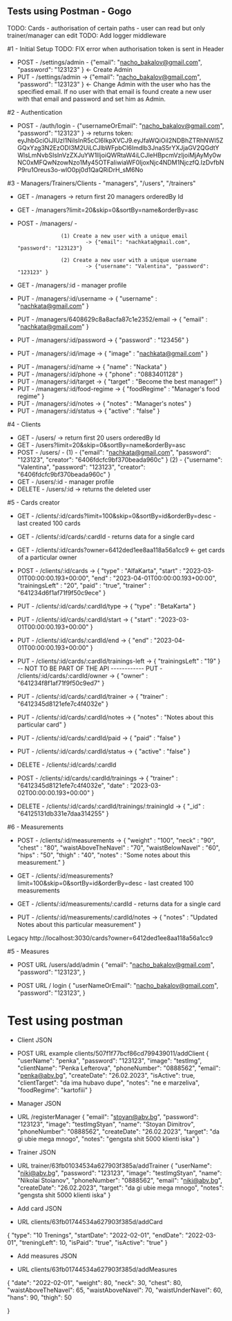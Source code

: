 ## Tests using Postman - Gogo

TODO: Cards - authorisation of certain paths - user can read but only trainer/manager can edit
TODO: Add logger middleware


#1 - Initial Setup
TODO: FIX error when authorisation token is sent in Header
+ POST 	- /settings/admin - {"email": "nacho_bakalov@gmail.com", "password": "123123" } <- Create Admin
+ PUT 	- /settings/admin -> {"email": "nacho_bakalov@gmail.com", "password": "123123" } <- Change Admin with the user who has the specified email. If no user with that email is found create a new user with that email and password and set him as Admin.


#2 - Authentication
+ POST 	- /auth/login - {"usernameOrEmail": "nacho_bakalov@gmail.com", "password": "123123" } 
-> returns token: eyJhbGciOiJIUzI1NiIsInR5cCI6IkpXVCJ9.eyJfaWQiOiI2NDBhZTRhNWI5ZGQxYzg3N2EzODI3M2UiLCJlbWFpbCI6Imdlb3JnaS5rYXJjaGV2QGdtYWlsLmNvbSIsInVzZXJuYW1lIjoiQWRtaW4iLCJleHBpcmVzIjoiMjAyMy0wNC0xMFQwNzowNzo1My45OTFaIiwiaWF0IjoxNjc4NDM1NjczfQ.IzDvfbNP9ru1Oreus3o-wlO0pj0d1QaQRiDrH_sM6No


#3 - Managers/Trainers/Clients - "managers", "/users", "/trainers"
+ GET 		- /managers -> return first 20 managers orderedBy Id
+ GET 		- /managers?limit=20&skip=0&sortBy=name&orderBy=asc
+ POST		- /managers/ -
					
					(1) Create a new user with a unique email
							-> {"email": "nachkata@gmail.com", "password": "123123"}
					
					(2) Create a new user with a unique username
							-> {"username": "Valentina", "password": "123123" }

+ GET 		- /managers/:id - manager profile

+ PUT			-	/managers/:id/username												-> { "username" : "nachkata@gmail.com" }
+ PUT			-	/managers/6408629c8a8acfa87c1e2352/email			-> { "email" : "nachkata@gmail.com" }
+ PUT			-	/managers/:id/password												-> { "password" : "123456" }
- PUT			-	/managers/:id/image														-> { "image" : "nachkata@gmail.com" }	
+ PUT			-	/managers/:id/name														-> { "name" : "Nackata" }	
+ PUT			-	/managers/:id/phone														-> { "phone" : "0883401128" }	
+ PUT			-	/managers/:id/target													-> { "target" : "Become the best manager!" }	
+ PUT			-	/managers/:id/food-regime											-> { "foodRegime" : "Manager's food regime" }	
+ PUT			-	/managers/:id/notes														-> { "notes" : "Manager's notes" }
+ PUT			-	/managers/:id/status													-> { "active" : "false" }	

#4 - Clients
- GET 		- /users/ -> return first 20 users orderedBy Id
- GET 		- /users?limit=20&skip=0&sortBy=name&orderBy=asc
- POST		- /users/ -
		(1) - {"email": "nachkata@gmail.com", "password": "123123", "creator": "6406fdcfc9bf370beada960c" }
		(2) - {"username": "Valentina", "password": "123123", "creator": "6406fdcfc9bf370beada960c" }
- GET 		- /users/:id - manager profile
- DELETE - /users/:id -> returns the deleted user


#5 - Cards
creator

+ GET			-	/clients/:id/cards?limit=100&skip=0&sortBy=id&orderBy=desc - last created 100 cards
+ GET			- /clients/:id/cards/:cardId - returns data for a single card
+ GET 		- /clients/:id/cards?owner=6412ded1ee8aa118a56a1cc9 <- get cards of a particular owner

+ POST		- /clients/:id/cards -> { "type" : "AlfaKarta", "start" : "2023-03-01T00:00:00.193+00:00", "end" : "2023-04-01T00:00:00.193+00:00", "trainingsLeft" : "20", "paid" : "true", "trainer" : "641234d6f1af71f9f50c9ece" }

+ PUT			-	/clients/:id/cards/:cardId/type												-> { "type" : "BetaKarta" }
+ PUT			-	/clients/:id/cards/:cardId/start											-> { "start" : "2023-03-01T00:00:00.193+00:00" }
+ PUT			-	/clients/:id/cards/:cardId/end												-> { "end" : "2023-04-01T00:00:00.193+00:00" }
+ PUT			-	/clients/:id/cards/:cardId/trainings-left							-> { "trainingsLeft" : "19" }
-- NOT TO BE PART OF THE API ------------ PUT			-	/clients/:id/cards/:cardId/owner											-> { "owner" : "641234f8f1af71f9f50c9ed7" }
+ PUT			-	/clients/:id/cards/:cardId/trainer										-> { "trainer" : "6412345d8121efe7c4f4032e" }
+ PUT			-	/clients/:id/cards/:cardId/notes											-> { "notes" : "Notes about this particular card" }
+ PUT			-	/clients/:id/cards/:cardId/paid												-> { "paid" : "false" }
+ PUT			-	/clients/:id/cards/:cardId/status											-> { "active" : "false" }
+ DELETE 	- /clients/:id/cards/:cardId
+ POST		-	/clients/:id/cards/:cardId/trainings										-> { "trainer" : "6412345d8121efe7c4f4032e", "date" : "2023-03-02T00:00:00.193+00:00" }
+ DELETE	-	/clients/:id/cards/:cardId/trainings/:trainingId										-> { "_id" : "64125131db331e7daa314255" }


#6 - Measurements
+ POST		- /clients/:id/measurements -> 
{ 
	"weight" : "100", 
	"neck" : "90", 
	"chest" : "80", 
	"waistAboveTheNavel" : "70", 
	"waistBelowNavel" : "60", 
	"hips" : "50",
	"thigh" : "40",
	"notes" : "Some notes about this measurement."
}

+ GET			-	/clients/:id/measurements?limit=100&skip=0&sortBy=id&orderBy=desc - last created 100 measurements
+ GET			- /clients/:id/measurements/:cardId - returns data for a single card
+ PUT			-	/clients/:id/measurements/:cardId/notes											-> { "notes" : "Updated Notes about this particular measurement" }







Legacy
http://localhost:3030/cards?owner=6412ded1ee8aa118a56a1cc9


#5 - Measures


- POST URL /users/add/admin
{
	"email": "nacho_bakalov@gmail.com",
	"password": "123123",
}


- POST URL / login
{
	"userNameOrEmail": "nacho_bakalov@gmail.com",
	"password": "123123",
}




# Test using postman

* Client JSON
- POST URL example clients/507f1f77bcf86cd799439011/addClient
{
	"userName": "penka", 
	"password": "123123", 
	"image": "testImg", 
	"clientName": "Penka Lefterova", 
	"phoneNumber": "0888562", 
	"email": "penka@abv.bg", 
	"createDate": "26.02.2023", 
	"isActive": true, 
	"clientTarget": "da ima hubavo dupe", 
	"notes": "ne e marzeliva", 
	"foodRegime": "kartofiii"
}

* Manager JSON
- URL /registerManager
{
	"email": "stoyan@abv.bg", 
	"password": "123123", 
	"image": "testImgStyan", 
	"name": "Stoyan Dimitrov", 
	"phoneNumber": "0888562", 
	"createDate": "26.02.2023", 
	"target": "da gi ubie mega mnogo", 
	"notes": "gengsta shit 5000 klienti iska"
}

* Trainer JSON
- URL trainer/63fb01034534a627903f385a/addTrainer
{
	"userName": "niki@abv.bg", 
	"password": "123123", 
	"image": "testImgStyan", 
	"name": "Nikolai Stoianov", 
	"phoneNumber": "0888562", 
    "email": "niki@abv.bg",
	"createDate": "26.02.2023", 
	"target": "da gi ubie mega mnogo", 
	"notes": "gengsta shit 5000 klienti iska"
}


* Add card JSON
- URL clients/63fb01744534a627903f385d/addCard

{
	"type": "10 Trenings",
	"startDate": "2022-02-01",
	"endDate": "2022-03-01",
	"treningLeft": 10,
	"isPaid": "true",
	"isActive": "true"
}

* Add measures JSON
- URL clients/63fb01744534a627903f385d/addMeasures

{
	"date": "2022-02-01",
	"weight": 80,
	"neck": 30,
	"chest": 80,
	"waistAboveTheNavel": 65,
	"waistAboveNavel": 70,
	"waistUnderNavel": 60,
	"hans": 90,
	"thigh": 50

}